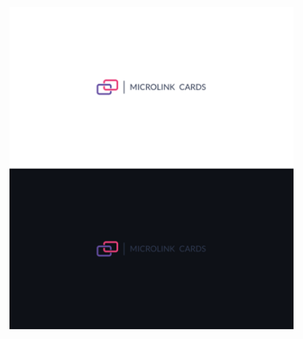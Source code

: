 <div align="center">
  <img src="https://github.com/microlinkhq/cdn/raw/master/dist/banner/cards.png#gh-light-mode-only" alt="microlink cards">
  <img src="https://github.com/microlinkhq/cdn/raw/master/dist/banner/cards-dark.png#gh-dark-mode-only" alt="microlink cards">
</div>
